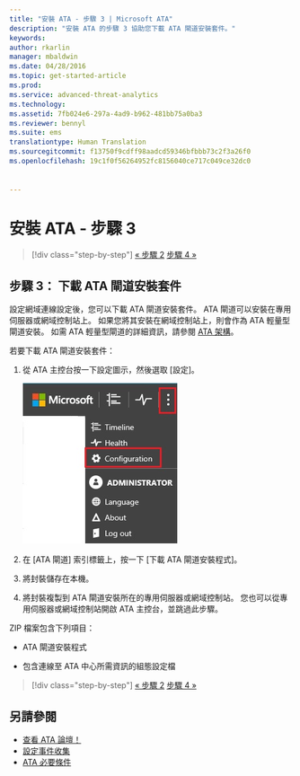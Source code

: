 ```yaml
---
title: "安裝 ATA - 步驟 3 | Microsoft ATA"
description: "安裝 ATA 的步驟 3 協助您下載 ATA 閘道安裝套件。"
keywords: 
author: rkarlin
manager: mbaldwin
ms.date: 04/28/2016
ms.topic: get-started-article
ms.prod: 
ms.service: advanced-threat-analytics
ms.technology: 
ms.assetid: 7fb024e6-297a-4ad9-b962-481bb75a0ba3
ms.reviewer: bennyl
ms.suite: ems
translationtype: Human Translation
ms.sourcegitcommit: f13750f9cdff98aadcd59346bfbbb73c2f3a26f0
ms.openlocfilehash: 19c1f0f56264952fc8156040ce717c049ce32dc0


---
```


# 安裝 ATA - 步驟 3

>[!div class="step-by-step"]
[« 步驟 2](install-ata-step2.md)
[步驟 4 »](install-ata-step4.md)

## 步驟 3： 下載 ATA 閘道安裝套件
設定網域連線設定後，您可以下載 ATA 閘道安裝套件。 ATA 閘道可以安裝在專用伺服器或網域控制站上。 如果您將其安裝在網域控制站上，則會作為 ATA 輕量型閘道安裝。 如需 ATA 輕量型閘道的詳細資訊，請參閱 [ATA 架構](/advanced-threat-analytics/plan-design/ata-architecture)。 

若要下載 ATA 閘道安裝套件：

1.  從 ATA 主控台按一下設定圖示，然後選取 [設定]。

    ![ATA 閘道組態設定](media/ATA-config-icon.JPG)

2.  在 [ATA 閘道] 索引標籤上，按一下 [下載 ATA 閘道安裝程式]。

3.  將封裝儲存在本機。
4.  將封裝複製到 ATA 閘道安裝所在的專用伺服器或網域控制站。 您也可以從專用伺服器或網域控制站開啟 ATA 主控台，並跳過此步驟。

ZIP 檔案包含下列項目：

-   ATA 閘道安裝程式

-   包含連線至 ATA 中心所需資訊的組態設定檔


>[!div class="step-by-step"]
[« 步驟 2](install-ata-step2.md)
[步驟 4 »](install-ata-step4.md)

## 另請參閱

- [查看 ATA 論壇！](https://social.technet.microsoft.com/Forums/security/home?forum=mata)
- [設定事件收集](configure-event-collection.md)
- [ATA 必要條件](/advanced-threat-analytics/plan-design/ata-prerequisites)



<!--HONumber=Jul16_HO4-->


